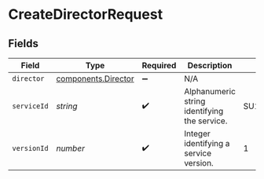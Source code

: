 # CreateDirectorRequest


## Fields

| Field                                                             | Type                                                              | Required                                                          | Description                                                       | Example                                                           |
| ----------------------------------------------------------------- | ----------------------------------------------------------------- | ----------------------------------------------------------------- | ----------------------------------------------------------------- | ----------------------------------------------------------------- |
| `director`                                                        | [components.Director](../../../sdk/models/components/director.md) | :heavy_minus_sign:                                                | N/A                                                               |                                                                   |
| `serviceId`                                                       | *string*                                                          | :heavy_check_mark:                                                | Alphanumeric string identifying the service.                      | SU1Z0isxPaozGVKXdv0eY                                             |
| `versionId`                                                       | *number*                                                          | :heavy_check_mark:                                                | Integer identifying a service version.                            | 1                                                                 |